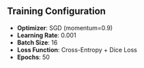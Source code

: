 ## Training Configuration
- **Optimizer**: SGD (momentum=0.9)
- **Learning Rate**: 0.001
- **Batch Size**: 16
- **Loss Function**: Cross-Entropy + Dice Loss
- **Epochs**: 50
